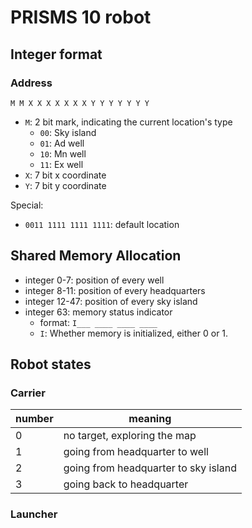 # PRISMS 10 robot

## Integer format

### Address

```text
M M X X X X X X X Y Y Y Y Y Y Y
```

- `M`: 2 bit mark, indicating the current location's type
  - `00`: Sky island
  - `01`: Ad well
  - `10`: Mn well
  - `11`: Ex well
- `X`: 7 bit x coordinate
- `Y`: 7 bit y coordinate

Special:
- `0011 1111 1111 1111`: default location

## Shared Memory Allocation

- integer 0-7: position of every well
- integer 8-11: position of every headquarters
- integer 12-47: position of every sky island
- integer 63: memory status indicator
  - format: `I___ ____ ____ ____`
  - `I`: Whether memory is initialized, either 0 or 1.

## Robot states

### Carrier

| number | meaning                              |
|--------|--------------------------------------|
| 0      | no target, exploring the map         |
| 1      | going from headquarter to well       |
| 2      | going from headquarter to sky island |
| 3      | going back to headquarter            |

### Launcher